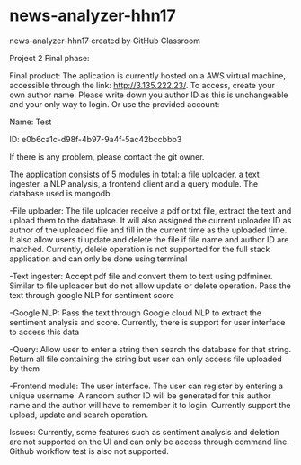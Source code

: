 # news-analyzer-hhn17
news-analyzer-hhn17 created by GitHub Classroom

Project 2 Final phase:

Final product:
The aplication is currently hosted on a AWS virtual machine, accessible through the link: http://3.135.222.23/.
To access, create your own author name. Please write down you author ID as this is unchangeable and your only way to login.
Or use the provided account:

Name: Test

ID: e0b6ca1c-d98f-4b97-9a4f-5ac42bccbbb3

If there is any problem, please contact the git owner.

The application consists of 5 modules in total: a file uploader, a text ingester, a NLP analysis, a frontend client and a query module. The database used is mongodb. 

-File uploader:
The file uploader receive a pdf or txt file, extract the text and upload them to the database. It will also assigned the current uploader ID as author of the uploaded file and fill in the current time as the uploaded time.
It also allow users ti update and delete the file if file name and author ID are matched. Currently, delele operation is not supported for the full stack application and can only be done using terminal 

-Text ingester:
Accept pdf file and convert them to text using pdfminer. Similar to file uploader but do not allow update or delete operation. 
Pass the text through google NLP for sentiment score

-Google NLP:
Pass the text through Google cloud NLP to extract the sentiment analysis and score. Currently, there is support for user interface to access this data

-Query:
Allow user to enter a string then search the database for that string. Return all file containing the string but user can only access file uploaded by them

-Frontend module:
The user interface. The user can register by entering a unique username. A random author ID will be generated for this author name and the author will have to remember it to login. Currently support the upload, update and search operation. 


Issues:
Currently, some features such as sentiment analysis and deletion are not supported on the UI and can only be access through command line. Github workflow test is also not supported. 



